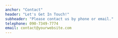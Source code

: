 ```yaml
---
anchor: "Contact"
header: "Let's Get In Touch!"
subheader: "Please contact us by phone or email."
telephone: 090-7349-7774
email: contact@yourwebsite.com
---
```

